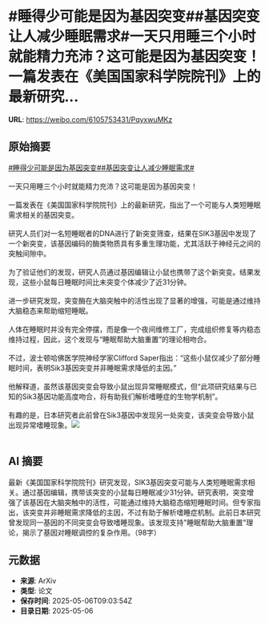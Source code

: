 # #睡得少可能是因为基因突变##基因突变让人减少睡眠需求#一天只用睡三个小时就能精力充沛？这可能是因为基因突变！一篇发表在《美国国家科学院院刊》上的最新研究...

**URL**: https://weibo.com/6105753431/PqyxwuMKz

## 原始摘要

<a href="https://m.weibo.cn/search?containerid=231522type%3D1%26t%3D10%26q%3D%23%E7%9D%A1%E5%BE%97%E5%B0%91%E5%8F%AF%E8%83%BD%E6%98%AF%E5%9B%A0%E4%B8%BA%E5%9F%BA%E5%9B%A0%E7%AA%81%E5%8F%98%23&amp;extparam=%23%E7%9D%A1%E5%BE%97%E5%B0%91%E5%8F%AF%E8%83%BD%E6%98%AF%E5%9B%A0%E4%B8%BA%E5%9F%BA%E5%9B%A0%E7%AA%81%E5%8F%98%23" data-hide=""><span class="surl-text">#睡得少可能是因为基因突变#</span></a><a href="https://m.weibo.cn/search?containerid=231522type%3D1%26t%3D10%26q%3D%23%E5%9F%BA%E5%9B%A0%E7%AA%81%E5%8F%98%E8%AE%A9%E4%BA%BA%E5%87%8F%E5%B0%91%E7%9D%A1%E7%9C%A0%E9%9C%80%E6%B1%82%23&amp;extparam=%23%E5%9F%BA%E5%9B%A0%E7%AA%81%E5%8F%98%E8%AE%A9%E4%BA%BA%E5%87%8F%E5%B0%91%E7%9D%A1%E7%9C%A0%E9%9C%80%E6%B1%82%23" data-hide=""><span class="surl-text">#基因突变让人减少睡眠需求#</span></a><br><br>一天只用睡三个小时就能精力充沛？这可能是因为基因突变！<br><br>一篇发表在《美国国家科学院院刊》上的最新研究，指出了一个可能与人类短睡眠需求相关的基因突变。<br><br>研究人员们对一名短睡眠者的DNA进行了新突变筛查，结果在SIK3基因中发现了一个新突变，该基因编码的酶类物质具有多重生理功能，尤其活跃于神经元之间的突触间隙中。<br><br>为了验证他们的发现，研究人员通过基因编辑让小鼠也携带了这个新突变。结果发现，这些小鼠每日睡眠时间比未突变个体减少了近31分钟。<br><br>进一步研究发现，突变酶在大脑突触中的活性出现了显著的增强，可能是通过维持大脑稳态来帮助缩短睡眠。<br><br>人体在睡眠时并没有完全停摆，而是像一个夜间维修工厂，完成组织修复等内稳态维持过程，因此，这个发现与“睡眠帮助大脑重置”的理论相吻合。<br><br>不过，波士顿哈佛医学院神经学家Clifford Saper指出：“这些小鼠仅减少了部分睡眠时间，表明Sik3基因突变并非睡眠需求降低的主因。”<br><br>他解释道，虽然该基因突变会导致小鼠出现异常睡眠模式，但“此项研究结果与已知的Sik3基因功能高度吻合，将有助我们解析嗜睡症的生物学机制”。<br><br>有趣的是，日本研究者此前曾在Sik3基因中发现另一处突变，该突变会导致小鼠出现异常嗜睡现象。<img style="" src="https://tvax2.sinaimg.cn/large/006Fd7o3gy1i15p4ex6yij34c02w01l6.jpg" referrerpolicy="no-referrer"><br><br>

## AI 摘要

最新《美国国家科学院院刊》研究发现，SIK3基因突变可能与人类短睡眠需求相关。通过基因编辑，携带该突变的小鼠每日睡眠减少31分钟。研究表明，突变增强了该基因在大脑突触中的活性，可能通过维持大脑稳态缩短睡眠时间。但专家指出，该突变并非睡眠需求降低的主因，不过有助于解析嗜睡症机制。此前日本研究曾发现同一基因的不同突变会导致嗜睡现象。该发现支持"睡眠帮助大脑重置"理论，揭示了基因对睡眠调控的复杂作用。（98字）

## 元数据

- **来源**: ArXiv
- **类型**: 论文
- **保存时间**: 2025-05-06T09:03:54Z
- **目录日期**: 2025-05-06

